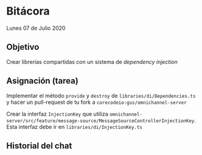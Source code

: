# Bitácora

Lunes 07 de Julio 2020

## Objetivo

Crear librerías compartidas con un sistema de _dependency injection_

## Asignación (tarea)

Implementar el método `provide` y `destroy` de `libraries/di/Dependencies.ts` y hacer un pull-request de tu fork a `corecodeio:gus/omnichannel-server`

Crear la interfaz `InjectionKey` que utiliza `omnichannel-server/src/feature/message-source/MessageSourceControllerInjectionKey`. Esta interfaz debe ir en `libraries/di/InjectionKey.ts`

## Historial del chat
